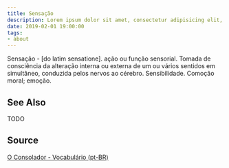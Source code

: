 ```yaml
---
title: Sensação
description: Lorem ipsum dolor sit amet, consectetur adipisicing elit, sed do eiusmod tempor incididunt ut labore et dolore magna aliqua.  TODO
date: 2019-02-01 19:00:00
tags:
- about
---
```


Sensação - [do latim sensatione]. ação ou função sensorial. Tomada de consciência da alteração interna ou externa de um ou vários sentidos em simultâneo, conduzida pelos nervos ao cérebro. Sensibilidade. Comoção moral; emoção. 

## See Also
TODO

## Source
[O Consolador - Vocabulário (pt-BR)](http://www.oconsolador.com.br/linkfixo/vocabulario/principal.html)

